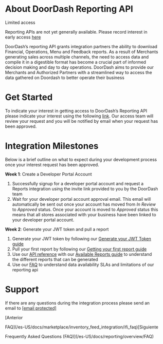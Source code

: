 # About DoorDash Reporting API

Limited access

Reporting APIs are not yet generally available. Please record interest in early access [here](https://docs.google.com/forms/d/e/1FAIpQLSe6iSp59hinWQ7ZVb147s0ifZZfRyvDs4uF6d1i8JZyI4Ckaw/viewform)

DoorDash’s reporting API grants integration partners the ability to download Financial, Operations, Menu and Feedback reports. As a result of Merchants generating sales across multiple channels, the need to access data and compile it in a digestible format has become a crucial part of informed decision making and day to day operations. DoorDash aims to provide our Merchants and Authorized Partners with a streamlined way to access the data gathered on Doordash to better operate their business

# Get Started

To indicate your interest in getting access to DoorDash’s Reporting API please indicate your interest using the following [link](https://docs.google.com/forms/d/e/1FAIpQLSe6iSp59hinWQ7ZVb147s0ifZZfRyvDs4uF6d1i8JZyI4Ckaw/viewform). Our access team will review your request and you will be notified by email when your request has been approved.

# Integration Milestones

Below is a brief outline on what to expect during your development process once your interest request has been approved.

**Week 1**: Create a Developer Portal Account

1. Successfully signup for a developer portal account and request a Reports integration using the invite link provided to you by the DoorDash team
2. Wait for your developer portal account approval email. This email will automatically be sent out once your account has moved from *In Review* to *Approved* status. Once your account is moved to *Approved* status this means that all stores associated with your business have been linked to your developer portal account.

**Week 2**: Generate your JWT token and pull a report

1. Generate your JWT token by following our [Generate your JWT Token guide](https://developer.doordash.com/en-US/docs/reporting/how_to/get_started_api)
2. Pull your first report by following our [Getting your first report guide](https://developer.doordash.com/en-US/docs/reporting/how_to/get_a_report)
3. Use our [API reference](https://developer.doordash.com/en-US/api/reporting) with our [Available Reports guide](https://developer.doordash.com/en-US/docs/reporting/overview/available_reports/) to understand the different reports that can be generated
4. Use our [FAQ](https://developer.doordash.com/en-US/docs/reporting/overview/FAQ) to understand data availability SLAs and limitations of our reporting api

# Support

If there are any questions during the integration process please send an email to [[email protected]](/cdn-cgi/l/email-protection#344651445b46405d5a53195d5a4051534655405d5b5a4774505b5b465055475c1a575b59)

[Anterior

FAQ](/es-US/docs/marketplace/inventory_feed_integration/ifi_faq)[Siguiente

Frequently Asked Questions (FAQ)](/es-US/docs/reporting/overview/FAQ)